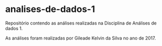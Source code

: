 # analises-de-dados-1
Repositório contendo as análises realizadas na Disciplina de Análises de dados 1.

As análises foram realizadas por Gileade Kelvin da Silva no ano de 2017.
